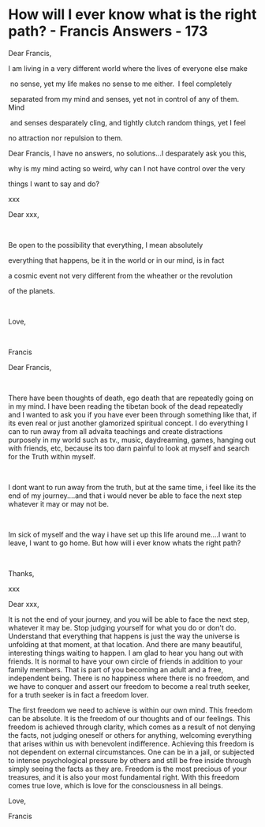 # How will I ever know what is the right path? - Francis Answers - 173

Dear Francis,  

I am living in a very different world where the lives of everyone else make  

 no sense, yet my life makes no sense to me either.  I feel completely  

 separated from my mind and senses, yet not in control of any of them. Mind  

 and senses desparately cling, and tightly clutch random things, yet I feel  

no attraction nor repulsion to them.   

Dear Francis, I have no answers, no solutions...I desparately ask you this,  

why is my mind acting so weird, why can I not have control over the very  

things I want to say and do?  

xxx

Dear xxx,  

   

Be open to the possibility that everything, I mean absolutely  

everything that happens, be it in the world or in our mind, is in fact  

a cosmic event not very different from the wheather or the revolution  

of the planets.  

   

Love,  

   

Francis

Dear Francis,  

   

There have been thoughts of death, ego death that are repeatedly going on in my mind. I have been reading the tibetan book of the dead repeatedly and I wanted to ask you if you have ever been through something like that, if its even real or just another glamorized spiritual concept. I do everything I can to run away from all advaita teachings and create distractions purposely in my world such as tv., music, daydreaming, games, hanging out with friends, etc, because its too darn painful to look at myself and search for the Truth within myself.   

   

I dont want to run away from the truth, but at the same time, i feel like its the end of my journey....and that i would never be able to face the next step whatever it may or may not be.   

   

Im sick of myself and the way i have set up this life around me....I want to leave, I want to go home. But how will i ever know whats the right path?   

   

Thanks,  

xxx

Dear xxx,

It is not the end of your journey, and you will be able to face the next step, whatever it may be. Stop judging yourself for what you do or don't do. Understand that everything that happens is just the way the universe is unfolding at that moment, at that location. And there are many beautiful, interesting things waiting to happen. I am glad to hear you hang out with friends. It is normal to have your own circle of friends in addition to your family members. That is part of you becoming an adult and a free, independent being. There is no happiness where there is no freedom, and we have to conquer and assert our freedom to become a real truth seeker, for a truth seeker is in fact a freedom lover.

The first freedom we need to achieve is within our own mind. This freedom can be absolute. It is the freedom of our thoughts and of our feelings. This freedom is achieved through clarity, which comes as a result of not denying the facts, not judging oneself or others for anything, welcoming everything that arises within us with benevolent indifference. Achieving this freedom is not dependent on external circumstances. One can be in a jail, or subjected to intense psychological pressure by others and still be free inside through simply seeing the facts as they are. Freedom is the most precious of your treasures, and it is also your most fundamental right. With this freedom comes true love, which is love for the consciousness in all beings.

Love,

Francis

